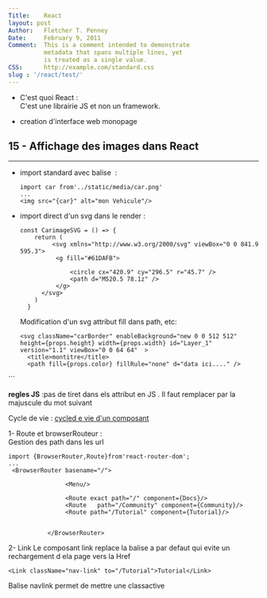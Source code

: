 ```yaml
---
Title:    React  
layout: post 
Author:   Fletcher T. Penney  
Date:     February 9, 2011  
Comment:  This is a comment intended to demonstrate  
          metadata that spans multiple lines, yet  
          is treated as a single value.  
CSS:      http://example.com/standard.css
slug : '/react/test/'
---
```



* C'est quoi React :  
C'est une librairie JS et non un framework.
- creation d'interface web monopage

## 15 - Affichage des images dans React
---
* import standard avec balise <img> :  
  ```JS
  import car from'../static/media/car.png'  
  ...
  <img src="{car}" alt="mon Vehicule"/>
  ```

* import direct d'un svg dans le render :
  ```JS
  const CarimageSVG = () => {
      return (
           <svg xmlns="http://www.w3.org/2000/svg" viewBox="0 0 841.9 595.3">
            <g fill="#61DAFB">
                
                <circle cx="420.9" cy="296.5" r="45.7" />
                <path d="M520.5 78.1z" />
            </g>
        </svg>
      )
    }
  ```  

  Modification d'un svg attribut fill dans path, etc:  
  ```JS
  <svg className="carBorder" enableBackground="new 0 0 512 512" height={props.height} width={props.width} id="Layer_1" version="1.1" viewBox="0 0 64 64"  >
    <title>montitre</title>
    <path fill={props.color} fillRule="none" d="data ici...." />
</svg>    
``` 
 
**regles JS** :pas de tiret dans els attribut en JS . Il faut remplacer par la majuscule du mot suivant

Cycle de vie :
[cycled e vie d'un composant](https://projects.wojtekmaj.pl/react-lifecycle-methods-diagram/, 'wojtekmaj')


1- Route et browserRouteur :  
Gestion des path dans les url
```JS
import {BrowserRouter,Route}from'react-router-dom';
...
 <BrowserRouter basename="/">
            
                <Menu/>

                <Route exact path="/" component={Docs}/> 
                <Route   path="/Community" component={Community}/> 
                <Route path="/Tutorial" component={Tutorial}/> 
               
                
           </BrowserRouter>
``` 
2- Link
Le composant link replace la balise a par defaut qui evite un rechargement d ela page vers la Href  
```JS
<Link className="nav-link" to="/Tutorial">Tutorial</Link>
```  
Balise navlink permet de mettre une classactive

